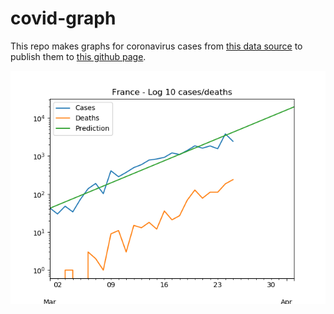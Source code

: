 # covid-graph

This repo makes graphs for coronavirus cases from [this data source](https://www.ecdc.europa.eu/en/publications-data/download-todays-data-geographic-distribution-covid-19-cases-worldwide)
to publish them to [this github page](https://mathiasleborgne.github.io/covid-graph/).

![Cases/Deaths in France](sample_image_france.png "Cases/Deaths in France")




